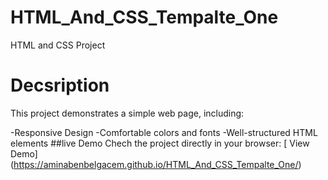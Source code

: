# HTML_And_CSS_Tempalte_One
HTML and CSS Project
# Decsription 
This project demonstrates a simple web page, including:

-Responsive Design 
-Comfortable colors and fonts 
-Well-structured HTML elements
##live Demo
Chech the project directly in your browser:
[ View Demo] (https://aminabenbelgacem.github.io/HTML_And_CSS_Tempalte_One/)
